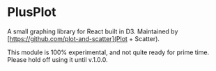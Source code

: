 # PlusPlot

A small graphing library for React built in D3. Maintained by [https://github.com/plot-and-scatter](Plot + Scatter).

<aside class="warning">
    This module is 100% experimental, and not quite ready for prime time. Please hold off using it until v.1.0.0.
</aside>